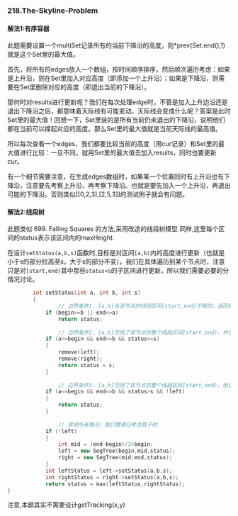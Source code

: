 ### 218.The-Skyline-Problem

#### 解法1:有序容器

此题需要设置一个multiSet记录所有的当前下降沿的高度，则*prev(Set.end(),1)就是这个Set里的最大值。

首先，将所有的edges放入一个数组，按时间顺序排序，然后顺次遍历考虑：如果是上升沿，则在Set里加入对应高度（即添加一个上升沿）；如果是下降沿，则需要在Set里删除对应的高度（即退出当前的下降沿）。

那何时对results进行更新呢？我们在每次处理edge时，不管是加入上升边沿还是退出下降沿之后，都意味着天际线有可能变动。天际线会变成什么呢？答案是此时Set里的最大值！回想一下，Set里装的是所有当前仍未退出的下降沿，说明他们都在当前可以撑起对应的高度。那么Set里的最大值就是当前天际线的最高值。

所以每次查看一个edges，我们都要比较当前的高度（用cur记录）和Set里的最大值进行比较：一旦不同，就用Set里的最大值去加入results，同时也要更新cur。

有一个细节需要注意，在生成edges数组时，如果某一个位置同时有上升沿也有下降沿，注意要先考察上升沿，再考察下降沿。也就是要先加入一个上升沿，再退出可能的下降沿。否则类似[[0,2,3],[2,5,3]]的测试例子就会有问题。

#### 解法2:线段树

此题类似 699. Falling Squares 的方法,采用改造的线段树模型.同样,这里每个区间的status表示该区间内的maxHeight.

在设计```setStatus(a,b,s)```函数时,目标是对区间```[a,b)```内的高度进行更新（也就是小于s的部分拉高至s，大于s的部分不变）。我们在具体遍历到某个节点时，注意只是对```[start,end)```其中那些```status<s```的子区间进行更新。所以我们需要必要的分情况讨论。

```cpp
        int setStatus(int a, int b, int s)
        {
                // 边界条件1. [a,b]与该节点的线段区间[start,end)不相交，返回原先的状态
            if (begin>=b || end<=a)                     
                return status;                        
                
                // 边界条件2. [a,b]包括了该节点的整个线段区间[start,end)，并且该区间的status<s，说明整体都要被更新为更大的值s，所以其内部全部抹平。
            if (a<=begin && end<=b && status<=s)        
            {
                remove(left);
                remove(right);
                return status = s;
            }         
            
                // 边界条件3. [a,b]包括了该节点的整个线段区间[start,end)，但该区间的status>s 且无子树，这说明该节点的线段区域整体都比s还高，我们什么都不用做。
            if (a<=begin && end<=b && status>s && !left)    
            {
                return status;
            }         
            
                // 其他所有情况，我们需递归考虑其子树
            if (!left)                         
            {
                int mid = (end-begin)/2+begin;
                left = new SegTree(begin,mid,status);
                right = new SegTree(mid,end,status);
            }            
            int leftStatus = left->setStatus(a,b,s);
            int rightStatus = right->setStatus(a,b,s);
            return status = max(leftStatus,rightStatus);
}
```
注意,本题其实不需要设计getTracking(x,y)
